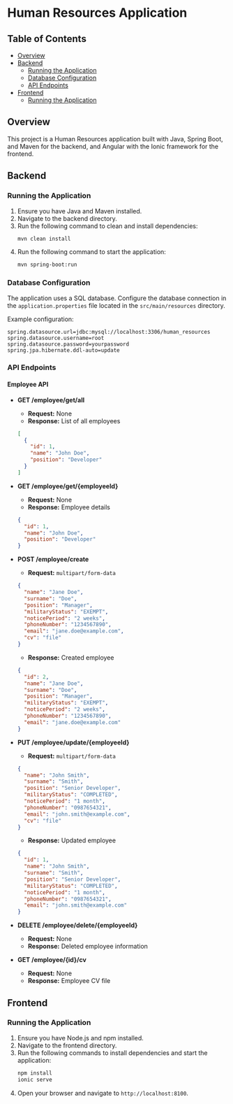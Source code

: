 # Human Resources Application

## Table of Contents
- [Overview](#overview)
- [Backend](#backend)
    - [Running the Application](#running-the-application)
    - [Database Configuration](#database-configuration)
    - [API Endpoints](#api-endpoints)
- [Frontend](#frontend)
    - [Running the Application](#running-the-application-1)

## Overview
This project is a Human Resources application built with Java, Spring Boot, and Maven for the backend, and Angular with the Ionic framework for the frontend.

## Backend

### Running the Application
1. Ensure you have Java and Maven installed.
2. Navigate to the backend directory.
3. Run the following command to clean and install dependencies:
   ```sh
   mvn clean install
   ```
4. Run the following command to start the application:
   ```sh
   mvn spring-boot:run
   ```

### Database Configuration
The application uses a SQL database. Configure the database connection in the `application.properties` file located in the `src/main/resources` directory.

Example configuration:
```properties
spring.datasource.url=jdbc:mysql://localhost:3306/human_resources
spring.datasource.username=root
spring.datasource.password=yourpassword
spring.jpa.hibernate.ddl-auto=update
```

### API Endpoints
#### Employee API
- **GET /employee/get/all**
  - **Request:** None
  - **Response:** List of all employees
  ```json
  [
    {
      "id": 1,
      "name": "John Doe",
      "position": "Developer"
    }
  ]
  ```

- **GET /employee/get/{employeeId}**
  - **Request:** None
  - **Response:** Employee details
  ```json
  {
    "id": 1,
    "name": "John Doe",
    "position": "Developer"
  }
  ```

- **POST /employee/create**
  - **Request:** `multipart/form-data`
  ```json
  {
    "name": "Jane Doe",
    "surname": "Doe",
    "position": "Manager",
    "militaryStatus": "EXEMPT",
    "noticePeriod": "2 weeks",
    "phoneNumber": "1234567890",
    "email": "jane.doe@example.com",
    "cv": "file"
  }
  ```
  - **Response:** Created employee
  ```json
  {
    "id": 2,
    "name": "Jane Doe",
    "surname": "Doe",
    "position": "Manager",
    "militaryStatus": "EXEMPT",
    "noticePeriod": "2 weeks",
    "phoneNumber": "1234567890",
    "email": "jane.doe@example.com"
  }
  ```

- **PUT /employee/update/{employeeId}**
  - **Request:** `multipart/form-data`
  ```json
  {
    "name": "John Smith",
    "surname": "Smith",
    "position": "Senior Developer",
    "militaryStatus": "COMPLETED",
    "noticePeriod": "1 month",
    "phoneNumber": "0987654321",
    "email": "john.smith@example.com",
    "cv": "file"
  }
  ```
  - **Response:** Updated employee
  ```json
  {
    "id": 1,
    "name": "John Smith",
    "surname": "Smith",
    "position": "Senior Developer",
    "militaryStatus": "COMPLETED",
    "noticePeriod": "1 month",
    "phoneNumber": "0987654321",
    "email": "john.smith@example.com"
  }
  ```

- **DELETE /employee/delete/{employeeId}**
  - **Request:** None
  - **Response:** Deleted employee information
  

- **GET /employee/{id}/cv**
  - **Request:** None
  - **Response:** Employee CV file

## Frontend

### Running the Application
1. Ensure you have Node.js and npm installed.
2. Navigate to the frontend directory.
3. Run the following commands to install dependencies and start the application:
   ```sh
   npm install
   ionic serve
   ```
4. Open your browser and navigate to `http://localhost:8100`.